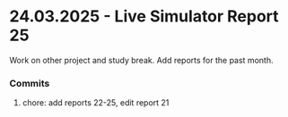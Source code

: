 <h1>24.03.2025 - Live Simulator Report 25</h1>

<p>
    Work on other project and study break. Add reports for the past month.
</p>

<h3>Commits</h3>
<ol>
    <li>chore: add reports 22-25, edit report 21</li>
</ol>